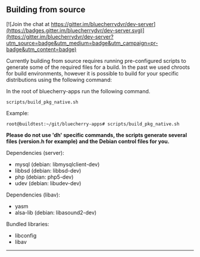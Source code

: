 ## Building from source

[![Join the chat at https://gitter.im/bluecherrydvr/dev-server](https://badges.gitter.im/bluecherrydvr/dev-server.svg)](https://gitter.im/bluecherrydvr/dev-server?utm_source=badge&utm_medium=badge&utm_campaign=pr-badge&utm_content=badge)

Currently building from source requires running pre-configured scripts to generate some of the required files for a build.  In the past we used chroots for build environments, however it is possible to build for your specific distributions using the following command:

In the root of bluecherry-apps run the following command.

``scripts/build_pkg_native.sh``

Example:

``root@buildtest:~/git/bluecherry-apps# scripts/build_pkg_native.sh``
 
**Please do not use 'dh' specific commands, the scripts generate several files (version.h for example) and the Debian control files for you.**



Dependencies (server):
 * mysql (debian: libmysqlclient-dev)
 * libbsd (debian: libbsd-dev)
 * php (debian: php5-dev)
 * udev (debian: libudev-dev)

Dependencies (libav):
 * yasm
 * alsa-lib (debian: libasound2-dev)

Bundled libraries:
 * libconfig
 * libav

--------

